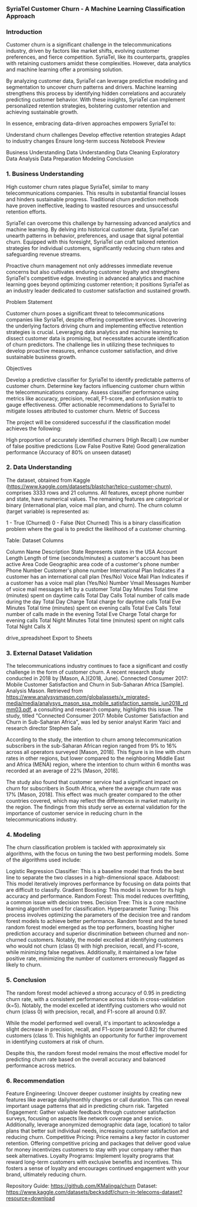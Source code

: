 ### SyriaTel Customer Churn - A Machine Learning Classification Approach
### Introduction
Customer churn is a significant challenge in the telecommunications industry, driven by factors like market shifts, evolving customer preferences, and fierce competition. SyriaTel, like its counterparts, grapples with retaining customers amidst these complexities. However, data analytics and machine learning offer a promising solution.

By analyzing customer data, SyriaTel can leverage predictive modeling and segmentation to uncover churn patterns and drivers. Machine learning strengthens this process by identifying hidden correlations and accurately predicting customer behavior. With these insights, SyriaTel can implement personalized retention strategies, bolstering customer retention and achieving sustainable growth.

In essence, embracing data-driven approaches empowers SyriaTel to:

Understand churn challenges
Develop effective retention strategies
Adapt to industry changes
Ensure long-term success
Notebook Preview

Business Understanding
Data Understanding
Data Cleaning
Exploratory Data Analysis
Data Preparation
Modeling
Conclusion
### 1. Business Understanding

High customer churn rates plague SyriaTel, similar to many telecommunications companies. This results in substantial financial losses and hinders sustainable progress. Traditional churn prediction methods have proven ineffective, leading to wasted resources and unsuccessful retention efforts.

SyriaTel can overcome this challenge by harnessing advanced analytics and machine learning. By delving into historical customer data, SyriaTel can unearth patterns in behavior, preferences, and usage that signal potential churn. Equipped with this foresight, SyriaTel can craft tailored retention strategies for individual customers, significantly reducing churn rates and safeguarding revenue streams.

Proactive churn management not only addresses immediate revenue concerns but also cultivates enduring customer loyalty and strengthens SyriaTel's competitive edge. Investing in advanced analytics and machine learning goes beyond optimizing customer retention; it positions SyriaTel as an industry leader dedicated to customer satisfaction and sustained growth.

Problem Statement

Customer churn poses a significant threat to telecommunications companies like SyriaTel, despite offering competitive services. Uncovering the underlying factors driving churn and implementing effective retention strategies is crucial. Leveraging data analytics and machine learning to dissect customer data is promising, but necessitates accurate identification of churn predictors. The challenge lies in utilizing these techniques to develop proactive measures, enhance customer satisfaction, and drive sustainable business growth.

Objectives

Develop a predictive classifier for SyriaTel to identify predictable patterns of customer churn.
Determine key factors influencing customer churn within the telecommunications company.
Assess classifier performance using metrics like accuracy, precision, recall, F1-score, and confusion matrix to gauge effectiveness.
Offer actionable recommendations to SyriaTel to mitigate losses attributed to customer churn.
Metric of Success

The project will be considered successful if the classification model achieves the following:

High proportion of accurately identified churners (High Recall)
Low number of false positive predictions (Low False Positive Rate)
Good generalization performance (Accuracy of 80% on unseen dataset)
### 2. Data Understanding

The dataset, obtained from Kaggle (https://www.kaggle.com/datasets/blastchar/telco-customer-churn), comprises 3333 rows and 21 columns. All features, except phone number and state, have numerical values. The remaining features are categorical or binary (international plan, voice mail plan, and churn). The churn column (target variable) is represented as:

1 - True (Churned)
0 - False (Not Churned)
This is a binary classification problem where the goal is to predict the likelihood of a customer churning.

Table: Dataset Columns

Column Name	Description
State	Represents states in the USA
Account Length	Length of time (seconds/minutes) a customer's account has been active
Area Code	Geographic area code of a customer's phone number
Phone Number	Customer's phone number
International Plan	Indicates if a customer has an international call plan (Yes/No)
Voice Mail Plan	Indicates if a customer has a voice mail plan (Yes/No)
Number Vmail Messages	Number of voice mail messages left by a customer
Total Day Minutes	Total time (minutes) spent on daytime calls
Total Day Calls	Total number of calls made during the day
Total Day Charge	Total charge for daytime calls
Total Eve Minutes	Total time (minutes) spent on evening calls
Total Eve Calls	Total number of calls made in the evening
Total Eve Charge	Total charge for evening calls
Total Night Minutes	Total time (minutes) spent on night calls
Total Night Calls	X

drive_spreadsheet
Export to Sheets
### 3. External Dataset Validation
The telecommunications industry continues to face a significant and costly challenge in the form of customer churn. A recent research study conducted in 2018 by [Mason, A.](2018, June). Connected Consumer 2017: Mobile Customer Satisfaction and Churn in Sub-Saharan Africa [Sample]. Analysis Mason. Retrieved from https://www.analysysmason.com/globalassets/x_migrated-media/media/analysys_mason_ssa_mobile_satisfaction_sample_jun2018_rdmm03.pdf, a consulting and research company, highlights this issue. The study, titled "Connected Consumer 2017: Mobile Customer Satisfaction and Churn in Sub-Saharan Africa", was led by senior analyst Karim Yaici and research director Stephen Sale.

According to the study, the intention to churn among telecommunication subscribers in the sub-Saharan African region ranged from 9% to 16% across all operators surveyed [Mason, 2018]. This figure is in line with churn rates in other regions, but lower compared to the neighboring Middle East and Africa (MENA) region, where the intention to churn within 6 months was recorded at an average of 22% [Mason, 2018].

The study also found that customer service had a significant impact on churn for subscribers in South Africa, where the average churn rate was 17% [Mason, 2018]. This effect was much greater compared to the other countries covered, which may reflect the differences in market maturity in the region. The findings from this study serve as external validation for the importance of customer service in reducing churn in the telecommunications industry.

### 4. Modeling
The churn classification problem is tackled with approximately six algorithms, with the focus on tuning the two best performing models. Some of the algorithms used include:

Logistic Regression Classifier: This is a baseline model that finds the best line to separate the two classes in a high-dimensional space.
Adaboost: This model iteratively improves performance by focusing on data points that are difficult to classify.
Gradient Boosting: This model is known for its high accuracy and performance.
Random Forest: This model reduces overfitting, a common issue with decision trees.
Decision Tree: This is a core machine learning algorithm used for classification.
Hyperparameter Tuning: This process involves optimizing the parameters of the decision tree and random forest models to achieve better performance.
Random forest and the tuned random forest model emerged as the top performers, boasting higher prediction accuracy and superior discrimination between churned and non-churned customers. Notably, the model excelled at identifying customers who would not churn (class 0) with high precision, recall, and F1-score, while minimizing false negatives. Additionally, it maintained a low false positive rate, minimizing the number of customers erroneously flagged as likely to churn.

### 5. Conclusion
The random forest model achieved a strong accuracy of 0.95 in predicting churn rate, with a consistent performance across folds in cross-validation (k=5). Notably, the model excelled at identifying customers who would not churn (class 0) with precision, recall, and F1-score all around 0.97.

While the model performed well overall, it's important to acknowledge a slight decrease in precision, recall, and F1-score (around 0.82) for churned customers (class 1). This highlights an opportunity for further improvement in identifying customers at risk of churn.

Despite this, the random forest model remains the most effective model for predicting churn rate based on the overall accuracy and balanced performance across metrics.

### 6. Recommendation
Feature Engineering: Uncover deeper customer insights by creating new features like average daily/monthly charges or call duration. This can reveal important usage patterns that aid in predicting churn risk.
Targeted Engagement: Gather valuable feedback through customer satisfaction surveys, focusing on aspects like network coverage and service. Additionally, leverage anonymized demographic data (age, location) to tailor plans that better suit individual needs, increasing customer satisfaction and reducing churn.
Competitive Pricing: Price remains a key factor in customer retention. Offering competitive pricing and packages that deliver good value for money incentivizes customers to stay with your company rather than seek alternatives.
Loyalty Programs: Implement loyalty programs that reward long-term customers with exclusive benefits and incentives. This fosters a sense of loyalty and encourages continued engagement with your brand, ultimately reducing churn.

Repository Guide: https://github.com/KMalinga/churn
Dataset: https://www.kaggle.com/datasets/becksddf/churn-in-telecoms-dataset?resource=download
